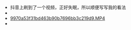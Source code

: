 - 抖音上刷到了一个视频，正好失眠，所以顺便写写我的看法
-
- [9970a53f31bd463b90b7696bb3c219d9.MP4](../assets/9970a53f31bd463b90b7696bb3c219d9_1644600407339_0.MP4)
-